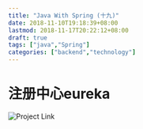 ```yaml
---
title: "Java With Spring (十九)"
date: 2018-11-10T19:18:39+08:00
lastmod: 2018-11-17T20:22:12+08:00
draft: true
tags: ["java","Spring"]
categories: ["backend","technology"]
---
```

# 注册中心eureka

![Project Link](https://github.com/hyyfrank/play_with_springboot/tree/feature/lesson1)
